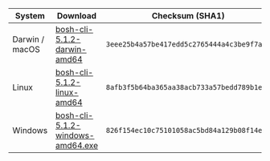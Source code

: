 | System         | Download                                                                                                         | Checksum (SHA1)                            |
| -------------- | ---------------------------------------------------------------------------------------------------------------- | ------------------------------------------ |
| Darwin / macOS | [bosh-cli-5.1.2-darwin-amd64](https://s3.amazonaws.com/bosh-cli-artifacts/bosh-cli-5.1.2-darwin-amd64)           | `3eee25b4a57be417edd5c2765444a4c3be9f7a22` |
| Linux          | [bosh-cli-5.1.2-linux-amd64](https://s3.amazonaws.com/bosh-cli-artifacts/bosh-cli-5.1.2-linux-amd64)             | `8afb3f5b64ba365aa38acb733a57bedd789b1e27` |
| Windows        | [bosh-cli-5.1.2-windows-amd64.exe](https://s3.amazonaws.com/bosh-cli-artifacts/bosh-cli-5.1.2-windows-amd64.exe) | `826f154ec10c75101058ac5bd84a129b08f14e33` |
